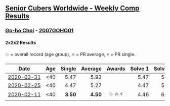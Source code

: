 <style>table {white-space: nowrap;}</style>
<link rel="stylesheet" type="text/css" href="/scw-comp/css/flags.css" />

## [Senior Cubers Worldwide - Weekly Comp Results](/scw-comp/results/)
### [Go-ho Choi](README.md) - [2007GOHO01](https://www.worldcubeassociation.org/persons/2007GOHO01?event=222)
#### 2x2x2 Results

<span style="white-space: nowrap;">💥 = overall record (age group)</span>, <span style="white-space: nowrap;">🔥 = PR average</span>, <span style="white-space: nowrap;">⚡ = PR single</span>.

| Date | Age | Single | Average | Awards | Solve 1 | Solve 2 | Solve 3 | Solve 4 | Solve 5 | Video |
| :--: | :--: | --: | --: | :--: | --: | --: | --: | --: | --: | :-- |
| [2020-03-31](../../results/2020-03-31/222.md) | <40 | 5.47 | 5.93 |  | 5.47 | 5.50 | 6.58 | 5.70 | 9.38 | [Desktop](https://www.facebook.com/events/637372103486119/permalink/641025749787421) / [Mobile](https://m.facebook.com/events/637372103486119?view=permalink&id=641025749787421) |
| [2020-02-25](../../results/2020-02-25/222.md) | <40 | 4.47 | 5.27 |  | 4.47 | 5.15 | 6.62 | 6.03 | 4.63 | [Desktop](https://www.facebook.com/events/2972213492840148/permalink/2972760809452083) / [Mobile](https://m.facebook.com/events/2972213492840148?view=permalink&id=2972760809452083) |
| [2020-02-11](../../results/2020-02-11/222.md) | <40 | **3.50** | **4.50** | 💥 🔥 ⚡ | 4.46 | 6.11 | 3.91 | 5.14 | **3.50** | [Desktop](https://www.facebook.com/events/176704156956327/permalink/178287783464631) / [Mobile](https://m.facebook.com/events/176704156956327?view=permalink&id=178287783464631) |


<!-- Global site tag (gtag.js) - Google Analytics -->
<script async src="https://www.googletagmanager.com/gtag/js?id=UA-86348435-3"></script>
<script>window.dataLayer = window.dataLayer || []; function gtag() {dataLayer.push(arguments);} gtag('js', new Date()); gtag('config', 'UA-86348435-3');</script>
